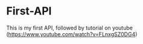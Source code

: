# First-API
This is my first API, followed by tutorial on youtube (https://www.youtube.com/watch?v=FLnxgSZ0DG4)
